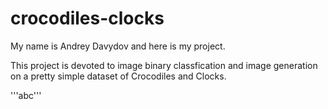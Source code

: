 # crocodiles-clocks

My name is Andrey Davydov and here is my project. 

This project is devoted to image binary classfication and image generation on a pretty simple dataset of Crocodiles and Clocks.

'''abc'''
